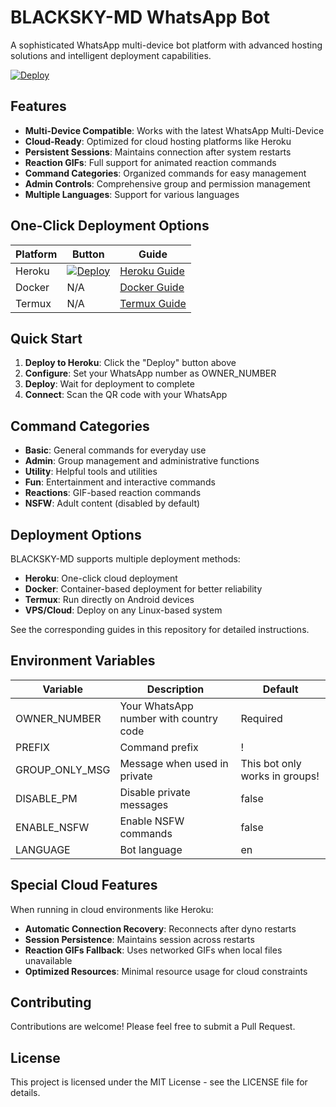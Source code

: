 # BLACKSKY-MD WhatsApp Bot

A sophisticated WhatsApp multi-device bot platform with advanced hosting solutions and intelligent deployment capabilities.

[![Deploy](https://www.herokucdn.com/deploy/button.svg)](https://heroku.com/deploy?template=https://github.com/madariss5/BLACKSKY)

## Features

- **Multi-Device Compatible**: Works with the latest WhatsApp Multi-Device
- **Cloud-Ready**: Optimized for cloud hosting platforms like Heroku
- **Persistent Sessions**: Maintains connection after system restarts
- **Reaction GIFs**: Full support for animated reaction commands
- **Command Categories**: Organized commands for easy management
- **Admin Controls**: Comprehensive group and permission management
- **Multiple Languages**: Support for various languages

## One-Click Deployment Options

| Platform | Button | Guide |
|----------|--------|-------|
| Heroku | [![Deploy](https://www.herokucdn.com/deploy/button.svg)](https://heroku.com/deploy?template=https://github.com/madariss5/BLACKSKY) | [Heroku Guide](HEROKU_SETUP_GUIDE.md) |
| Docker | N/A | [Docker Guide](DOCKER_DEPLOYMENT_GUIDE.md) |
| Termux | N/A | [Termux Guide](TERMUX_GUIDE.md) |

## Quick Start

1. **Deploy to Heroku**: Click the "Deploy" button above
2. **Configure**: Set your WhatsApp number as OWNER_NUMBER
3. **Deploy**: Wait for deployment to complete
4. **Connect**: Scan the QR code with your WhatsApp

## Command Categories

- **Basic**: General commands for everyday use
- **Admin**: Group management and administrative functions
- **Utility**: Helpful tools and utilities
- **Fun**: Entertainment and interactive commands
- **Reactions**: GIF-based reaction commands
- **NSFW**: Adult content (disabled by default)

## Deployment Options

BLACKSKY-MD supports multiple deployment methods:

- **Heroku**: One-click cloud deployment
- **Docker**: Container-based deployment for better reliability
- **Termux**: Run directly on Android devices
- **VPS/Cloud**: Deploy on any Linux-based system

See the corresponding guides in this repository for detailed instructions.

## Environment Variables

| Variable | Description | Default |
|----------|-------------|---------|
| OWNER_NUMBER | Your WhatsApp number with country code | Required |
| PREFIX | Command prefix | ! |
| GROUP_ONLY_MSG | Message when used in private | This bot only works in groups! |
| DISABLE_PM | Disable private messages | false |
| ENABLE_NSFW | Enable NSFW commands | false |
| LANGUAGE | Bot language | en |

## Special Cloud Features

When running in cloud environments like Heroku:

- **Automatic Connection Recovery**: Reconnects after dyno restarts
- **Session Persistence**: Maintains session across restarts
- **Reaction GIFs Fallback**: Uses networked GIFs when local files unavailable
- **Optimized Resources**: Minimal resource usage for cloud constraints

## Contributing

Contributions are welcome! Please feel free to submit a Pull Request.

## License

This project is licensed under the MIT License - see the LICENSE file for details.